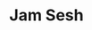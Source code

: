 ---
layout: app
title: Jam Sesh
ext_url: https://jamsesh.freeinfact.com/
thumbnail: /static/jamsesh.png
description: Genius Lyrics alongside Spotify
---